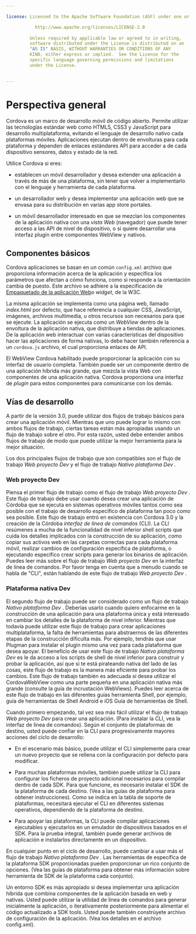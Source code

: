 ```yaml
---

license: Licensed to the Apache Software Foundation (ASF) under one or more contributor license agreements. See the NOTICE file distributed with this work for additional information regarding copyright ownership. The ASF licenses this file to you under the Apache License, Version 2.0 (the "License"); you may not use this file except in compliance with the License. You may obtain a copy of the License at

           http://www.apache.org/licenses/LICENSE-2.0
    
         Unless required by applicable law or agreed to in writing,
         software distributed under the License is distributed on an
         "AS IS" BASIS, WITHOUT WARRANTIES OR CONDITIONS OF ANY
         KIND, either express or implied.  See the License for the
         specific language governing permissions and limitations
         under the License.
    

---
```


# Perspectiva general

Cordova es un marco de desarrollo móvil de código abierto. Permite utilizar las tecnologías estándar web como HTML5, CSS3 y JavaScript para desarrollo multiplataforma, evitando el lenguaje de desarrollo nativo cada plataformas móviles. Aplicaciones ejecutan dentro de envolturas para cada plataforma y dependen de enlaces estándares API para acceder a de cada dispositivo sensores, datos y estado de la red.

Utilice Cordova si eres:

*   establecen un móvil desarrollador y desea extender una aplicación a través de más de una plataforma, sin tener que volver a implementarlo con el lenguaje y herramienta de cada plataforma.

*   un desarrollador web y desea implementar una aplicación web que se envasa para su distribución en varias app store portales.

*   un móvil desarrollador interesado en que se mezclan los componentes de la aplicación nativa con una *vista Web* (navegador) que puede tener acceso a las API de nivel de dispositivo, o si quiere desarrollar una interfaz plugin entre componentes WebView y nativos.

## Componentes básicos

Cordova aplicaciones se basan en un común `config.xml` archivo que proporciona información acerca de la aplicación y especifica los parámetros que afectan a cómo funciona, como si responde a la orientación cambia de puesto. Este archivo se adhiere a la especificación de [Empaquetado de la aplicación Web][1]o *widget*, de la W3C.

 [1]: http://www.w3.org/TR/widgets/

La misma aplicación se implementa como una página web, llamado *index.html* por defecto, que hace referencia a cualquier CSS, JavaScript, imágenes, archivos multimedia, u otros recursos son necesarios para que se ejecute. La aplicación se ejecuta como un *WebView* dentro de la envoltura de la aplicación nativa, que distribuye a tiendas de aplicaciones. De la aplicación web interactuar con varias características del dispositivo hacer las aplicaciones de forma nativas, lo debe hacer también referencia a un `cordova.js` archivo, el cual proporciona enlaces de API.

El WebView Cordova habilitado puede proporcionar la aplicación con su interfaz de usuario completa. También puede ser un componente dentro de una aplicación híbrida más grande, que mezcla la vista Web con componentes de una aplicación nativa. Cordova proporciona una interfaz de *plugin* para estos componentes para comunicarse con los demás.

## Vías de desarrollo

A partir de la versión 3.0, puede utilizar dos flujos de trabajo básicos para crear una aplicación móvil. Mientras que uno puede lograr lo mismo con ambos flujos de trabajo, ciertas tareas están más apropiadas usando un flujo de trabajo sobre el otro. Por esta razón, usted debe entender ambos flujos de trabajo de modo que puede utilizar la mejor herramienta para la mejor situación.

Los dos principales flujos de trabajo que son compatibles son el flujo de trabajo *Web proyecto Dev* y el flujo de trabajo *Nativo plataforma Dev* .

### Web proyecto Dev

Piensa el primer flujo de trabajo como el flujo de trabajo *Web proyecto Dev* . Este flujo de trabajo debe usar cuando desea crear una aplicación de Córdoba que se ejecuta en sistemas operativos móviles tantos como sea posible con el trabajo de desarrollo específico de plataforma tan poco como sea posible. Este flujo de trabajo entró en existencia con Cordova 3.0 y la creación de la Córdoba *interfaz de línea de comandos* (CLI). La CLI resúmenes a mucha de la funcionalidad de nivel inferior shell scripts que cuida los detalles implicados con la construcción de su aplicación, como copiar sus activos web en las carpetas correctas para cada plataforma móvil, realizar cambios de configuración específica de plataforma, o ejecutando específico crear scripts para generar los binarios de aplicación. Puedes leer más sobre el flujo de trabajo *Web proyecto Dev* en la interfaz de línea de comandos. Por favor tenga en cuenta que a menudo cuando se habla de "CLI", están hablando de este flujo de trabajo *Web proyecto Dev* .

### Plataforma nativa Dev

El segundo flujo de trabajo puede ser considerado como un flujo de trabajo *Nativo plataforma Dev* . Deberías usarlo cuando quiero enfocarme en la construcción de una aplicación para una plataforma única y está interesado en cambiar los detalles de la plataforma de nivel inferior. Mientras que todavía puede utilizar este flujo de trabajo para crear aplicaciones multiplataforma, la falta de herramientas para abstraernos de las diferentes etapas de la construcción dificulta más. Por ejemplo, tendrás que usar Plugman para instalar el plugin mismo una vez para cada plataforma que desea apoyar. El beneficio de usar este flujo de trabajo *Nativo plataforma Dev* es le da acceso a los scripts de shell de nivel inferior para construir y probar la aplicación, así que si te está pirateando nativa del lado de las cosas, este flujo de trabajo es la manera más eficiente para probar los cambios. Este flujo de trabajo también es adecuada si desea utilizar el CordovaWebView como una parte pequeña en una aplicación nativa más grande (consulte la guía de incrustación WebViews). Puedes leer acerca de este flujo de trabajo en las diferentes guías herramienta Shell, por ejemplo, guía de herramientas de Shell Android e iOS Guía de herramientas de Shell.

Cuando primero empezando, tal vez sea más fácil utilizar el flujo de trabajo *Web proyecto Dev* para crear una aplicación. (Para instalar la CLI, vea la interfaz de línea de comandos). Según el conjunto de plataformas de destino, usted puede confiar en la CLI para progresivamente mayores acciones del ciclo de desarrollo:

*   En el escenario más básico, puede utilizar el CLI simplemente para crear un nuevo proyecto que se rellena con la configuración por defecto para modificar.

*   Para muchas plataformas móviles, también puede utilizar la CLI para configurar los ficheros de proyecto adicional necesarios para compilar dentro de cada SDK. Para que funcione, es necesario instalar el SDK de la plataforma de cada destino. (Vea a las guías de plataforma para obtener instrucciones). Como se indica en la tabla de soporte de plataformas, necesitará ejecutar el CLI en diferentes sistemas operativos, dependiendo de la plataforma de destino.

*   Para apoyar las plataformas, la CLI puede compilar aplicaciones ejecutables y ejecutarlos en un emulador de dispositivos basados en el SDK. Para la prueba integral, también puede generar archivos de aplicación e instalarlos directamente en un dispositivo.

En cualquier punto en el ciclo de desarrollo, puede cambiar a usar más el flujo de trabajo *Nativo plataforma Dev* . Las herramientas de específica de la plataforma SDK proporcionadas pueden proporcionar un rico conjunto de opciones. (Vea las guías de plataforma para obtener más información sobre herramienta de SDK de la plataforma cada conjunto).

Un entorno SDK es más apropiado si desea implementar una aplicación híbrida que combina componentes de la aplicación basada en web y nativas. Usted puede utilizar la utilidad de línea de comandos para generar inicialmente la aplicación, o iterativamente posteriormente para alimentar el código actualizado a SDK tools. Usted puede también constrúyete archivo de configuración de la aplicación. (Vea los detalles en el archivo config.xml).